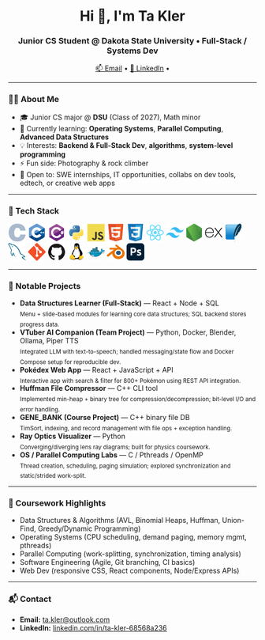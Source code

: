 <!-- Profile Header -->
<h1 align="center">Hi 👋, I'm Ta Kler</h1>
<h3 align="center">Junior CS Student @ Dakota State University • Full-Stack / Systems Dev </h3>

<p align="center">
  <a href="mailto:ta.kler@outlook.com">📫 Email</a> •
  <a href="https://www.linkedin.com/in/ta-kler-68568a236" target="_blank">🔗 LinkedIn</a> •
</p>

---

### 👨‍💻 About Me
- 🎓 Junior CS major @ **DSU** (Class of 2027), Math minor
- 🌱 Currently learning: **Operating Systems**, **Parallel Computing**, **Advanced Data Structures**
- 💡 Interests: **Backend & Full-Stack Dev**, **algorithms**, **system-level programming**
- ⚡ Fun side: Photography & rock climber 
- 🤝 Open to: SWE internships, IT opportunities, collabs on dev tools, edtech, or creative web apps

---

### 🧰 Tech Stack
<p>
  <!-- Languages -->
  <img src="https://raw.githubusercontent.com/devicons/devicon/master/icons/c/c-original.svg" alt="C" width="36" />
  <img src="https://raw.githubusercontent.com/devicons/devicon/master/icons/cplusplus/cplusplus-original.svg" alt="C++" width="36" />
  <img src="https://raw.githubusercontent.com/devicons/devicon/master/icons/csharp/csharp-original.svg" alt="C#" width="36" />
  <img src="https://raw.githubusercontent.com/devicons/devicon/master/icons/python/python-original.svg" alt="Python" width="36" />
  <img src="https://raw.githubusercontent.com/devicons/devicon/master/icons/javascript/javascript-original.svg" alt="JavaScript" width="36" />
  
  <!-- Frontend -->
  <img src="https://raw.githubusercontent.com/devicons/devicon/master/icons/html5/html5-original.svg" alt="HTML5" width="36" />
  <img src="https://raw.githubusercontent.com/devicons/devicon/master/icons/css3/css3-original.svg" alt="CSS3" width="36" />
  <img src="https://raw.githubusercontent.com/devicons/devicon/master/icons/react/react-original.svg" alt="React" width="36" />
  <img src="https://raw.githubusercontent.com/devicons/devicon/master/icons/tailwindcss/tailwindcss-original.svg" alt="Tailwind" width="36" />
  
  <!-- Backend / DB -->
  <img src="https://raw.githubusercontent.com/devicons/devicon/master/icons/nodejs/nodejs-original.svg" alt="Node.js" width="36" />
  <img src="https://raw.githubusercontent.com/devicons/devicon/master/icons/express/express-original.svg" alt="Express" width="36" />
  <img src="https://raw.githubusercontent.com/devicons/devicon/master/icons/sqlite/sqlite-original.svg" alt="SQLite" width="36" />
  <img src="https://raw.githubusercontent.com/devicons/devicon/master/icons/mysql/mysql-original.svg" alt="MySQL" width="36" />
  
  <!-- Tools -->
  <img src="https://raw.githubusercontent.com/devicons/devicon/master/icons/git/git-original.svg" alt="Git" width="36" />
  <img src="https://raw.githubusercontent.com/devicons/devicon/master/icons/github/github-original.svg" alt="GitHub" width="36" />
  <img src="https://raw.githubusercontent.com/devicons/devicon/master/icons/linux/linux-original.svg" alt="Linux" width="36" />
  <img src="https://raw.githubusercontent.com/devicons/devicon/master/icons/docker/docker-original.svg" alt="Docker" width="36" />
  
  <!-- Creative -->
  <img src="https://raw.githubusercontent.com/devicons/devicon/master/icons/blender/blender-original.svg" alt="Blender" width="36" />
  <img src="https://raw.githubusercontent.com/devicons/devicon/master/icons/photoshop/photoshop-plain.svg" alt="Photoshop" width="36" />
</p>

---

### 🧩 Notable Projects
- **Data Structures Learner (Full-Stack)** — React + Node + SQL  
  <sub>Menu + slide-based modules for learning core data structures; SQL backend stores progress data.</sub>  
- **VTuber AI Companion (Team Project)** — Python, Docker, Blender, Ollama, Piper TTS  
  <sub>Integrated LLM with text-to-speech; handled messaging/state flow and Docker Compose setup for reproducible dev.</sub>  
- **Pokédex Web App** — React + JavaScript + API  
  <sub>Interactive app with search & filter for 800+ Pokémon using REST API integration.</sub>  
- **Huffman File Compressor** — C++ CLI tool  
  <sub>Implemented min-heap + binary tree for compression/decompression; bit-level I/O and error handling.</sub>  
- **GENE_BANK (Course Project)** — C++ binary file DB  
  <sub>TimSort, indexing, and record management with file ops + exception handling.</sub>  
- **Ray Optics Visualizer** — Python  
  <sub>Converging/diverging lens ray diagrams; built for physics coursework.</sub>  
- **OS / Parallel Computing Labs** — C / Pthreads / OpenMP  
  <sub>Thread creation, scheduling, paging simulation; explored synchronization and static/strided work-split.</sub>  

> 

---

### 🏅 Coursework Highlights
- Data Structures & Algorithms (AVL, Binomial Heaps, Huffman, Union-Find, Greedy/Dynamic Programming)
- Operating Systems (CPU scheduling, demand paging, memory mgmt, pthreads)
- Parallel Computing (work-splitting, synchronization, timing analysis)
- Software Engineering (Agile, Git branching, CI basics)
- Web Dev (responsive CSS, React components, Node/Express APIs)

---

### 📬 Contact
- **Email:** ta.kler@outlook.com  
- **LinkedIn:** [linkedin.com/in/ta-kler-68568a236](https://www.linkedin.com/in/ta-kler-68568a236)  


